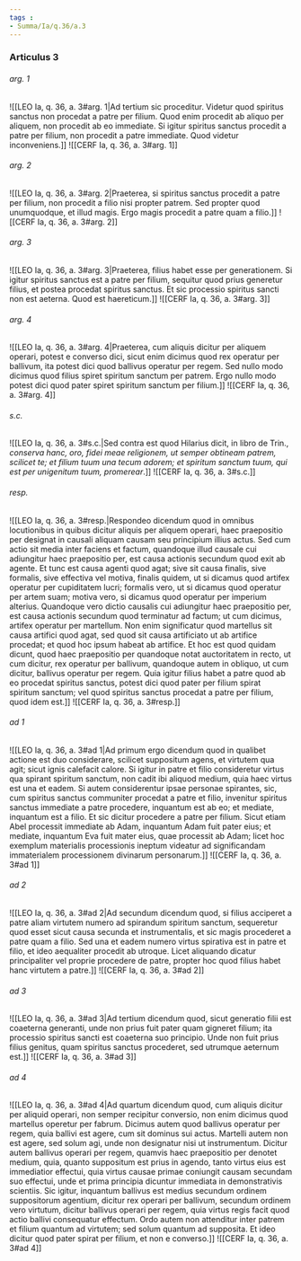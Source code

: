 ```yaml
---
tags : 
- Summa/Ia/q.36/a.3
---
```


### Articulus 3

###### arg. 1
![[LEO Ia, q. 36, a. 3#arg. 1|Ad tertium sic proceditur. Videtur quod spiritus sanctus non procedat a patre per filium. Quod enim procedit ab aliquo per aliquem, non procedit ab eo immediate. Si igitur spiritus sanctus procedit a patre per filium, non procedit a patre immediate. Quod videtur inconveniens.]]
![[CERF Ia, q. 36, a. 3#arg. 1]]

###### arg. 2
![[LEO Ia, q. 36, a. 3#arg. 2|Praeterea, si spiritus sanctus procedit a patre per filium, non procedit a filio nisi propter patrem. Sed propter quod unumquodque, et illud magis. Ergo magis procedit a patre quam a filio.]]
![[CERF Ia, q. 36, a. 3#arg. 2]]

###### arg. 3
![[LEO Ia, q. 36, a. 3#arg. 3|Praeterea, filius habet esse per generationem. Si igitur spiritus sanctus est a patre per filium, sequitur quod prius generetur filius, et postea procedat spiritus sanctus. Et sic processio spiritus sancti non est aeterna. Quod est haereticum.]]
![[CERF Ia, q. 36, a. 3#arg. 3]]

###### arg. 4
![[LEO Ia, q. 36, a. 3#arg. 4|Praeterea, cum aliquis dicitur per aliquem operari, potest e converso dici, sicut enim dicimus quod rex operatur per ballivum, ita potest dici quod ballivus operatur per regem. Sed nullo modo dicimus quod filius spiret spiritum sanctum per patrem. Ergo nullo modo potest dici quod pater spiret spiritum sanctum per filium.]]
![[CERF Ia, q. 36, a. 3#arg. 4]]

###### s.c.
![[LEO Ia, q. 36, a. 3#s.c.|Sed contra est quod Hilarius dicit, in libro de Trin., *conserva hanc, oro, fidei meae religionem, ut semper obtineam patrem, scilicet te; et filium tuum una tecum adorem; et spiritum sanctum tuum, qui est per unigenitum tuum, promerear*.]]
![[CERF Ia, q. 36, a. 3#s.c.]]

###### resp.
![[LEO Ia, q. 36, a. 3#resp.|Respondeo dicendum quod in omnibus locutionibus in quibus dicitur aliquis per aliquem operari, haec praepositio per designat in causali aliquam causam seu principium illius actus. Sed cum actio sit media inter faciens et factum, quandoque illud causale cui adiungitur haec praepositio per, est causa actionis secundum quod exit ab agente. Et tunc est causa agenti quod agat; sive sit causa finalis, sive formalis, sive effectiva vel motiva, finalis quidem, ut si dicamus quod artifex operatur per cupiditatem lucri; formalis vero, ut si dicamus quod operatur per artem suam; motiva vero, si dicamus quod operatur per imperium alterius. Quandoque vero dictio causalis cui adiungitur haec praepositio per, est causa actionis secundum quod terminatur ad factum; ut cum dicimus, artifex operatur per martellum. Non enim significatur quod martellus sit causa artifici quod agat, sed quod sit causa artificiato ut ab artifice procedat; et quod hoc ipsum habeat ab artifice. Et hoc est quod quidam dicunt, quod haec praepositio per quandoque notat auctoritatem in recto, ut cum dicitur, rex operatur per ballivum, quandoque autem in obliquo, ut cum dicitur, ballivus operatur per regem. Quia igitur filius habet a patre quod ab eo procedat spiritus sanctus, potest dici quod pater per filium spirat spiritum sanctum; vel quod spiritus sanctus procedat a patre per filium, quod idem est.]]
![[CERF Ia, q. 36, a. 3#resp.]]

###### ad 1
![[LEO Ia, q. 36, a. 3#ad 1|Ad primum ergo dicendum quod in qualibet actione est duo considerare, scilicet suppositum agens, et virtutem qua agit; sicut ignis calefacit calore. Si igitur in patre et filio consideretur virtus qua spirant spiritum sanctum, non cadit ibi aliquod medium, quia haec virtus est una et eadem. Si autem considerentur ipsae personae spirantes, sic, cum spiritus sanctus communiter procedat a patre et filio, invenitur spiritus sanctus immediate a patre procedere, inquantum est ab eo; et mediate, inquantum est a filio. Et sic dicitur procedere a patre per filium. Sicut etiam Abel processit immediate ab Adam, inquantum Adam fuit pater eius; et mediate, inquantum Eva fuit mater eius, quae processit ab Adam; licet hoc exemplum materialis processionis ineptum videatur ad significandam immaterialem processionem divinarum personarum.]]
![[CERF Ia, q. 36, a. 3#ad 1]]

###### ad 2
![[LEO Ia, q. 36, a. 3#ad 2|Ad secundum dicendum quod, si filius acciperet a patre aliam virtutem numero ad spirandum spiritum sanctum, sequeretur quod esset sicut causa secunda et instrumentalis, et sic magis procederet a patre quam a filio. Sed una et eadem numero virtus spirativa est in patre et filio, et ideo aequaliter procedit ab utroque. Licet aliquando dicatur principaliter vel proprie procedere de patre, propter hoc quod filius habet hanc virtutem a patre.]]
![[CERF Ia, q. 36, a. 3#ad 2]]

###### ad 3
![[LEO Ia, q. 36, a. 3#ad 3|Ad tertium dicendum quod, sicut generatio filii est coaeterna generanti, unde non prius fuit pater quam gigneret filium; ita processio spiritus sancti est coaeterna suo principio. Unde non fuit prius filius genitus, quam spiritus sanctus procederet, sed utrumque aeternum est.]]
![[CERF Ia, q. 36, a. 3#ad 3]]

###### ad 4
![[LEO Ia, q. 36, a. 3#ad 4|Ad quartum dicendum quod, cum aliquis dicitur per aliquid operari, non semper recipitur conversio, non enim dicimus quod martellus operetur per fabrum. Dicimus autem quod ballivus operatur per regem, quia ballivi est agere, cum sit dominus sui actus. Martelli autem non est agere, sed solum agi, unde non designatur nisi ut instrumentum. Dicitur autem ballivus operari per regem, quamvis haec praepositio per denotet medium, quia, quanto suppositum est prius in agendo, tanto virtus eius est immediatior effectui, quia virtus causae primae coniungit causam secundam suo effectui, unde et prima principia dicuntur immediata in demonstrativis scientiis. Sic igitur, inquantum ballivus est medius secundum ordinem suppositorum agentium, dicitur rex operari per ballivum, secundum ordinem vero virtutum, dicitur ballivus operari per regem, quia virtus regis facit quod actio ballivi consequatur effectum. Ordo autem non attenditur inter patrem et filium quantum ad virtutem; sed solum quantum ad supposita. Et ideo dicitur quod pater spirat per filium, et non e converso.]]
![[CERF Ia, q. 36, a. 3#ad 4]]

